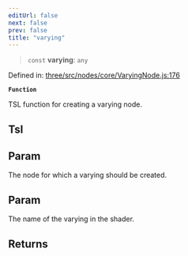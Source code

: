 ```yaml
---
editUrl: false
next: false
prev: false
title: "varying"
---
```


> `const` **varying**: `any`

Defined in: [three/src/nodes/core/VaryingNode.js:176](https://github.com/DefinitelyMaybe/three-i18n/blob/fa57b79433d1c349ffb23a78727299c8d4190136/three/src/nodes/core/VaryingNode.js#L176)

**`Function`**

TSL function for creating a varying node.

## Tsl

## Param

The node for which a varying should be created.

## Param

The name of the varying in the shader.

## Returns
